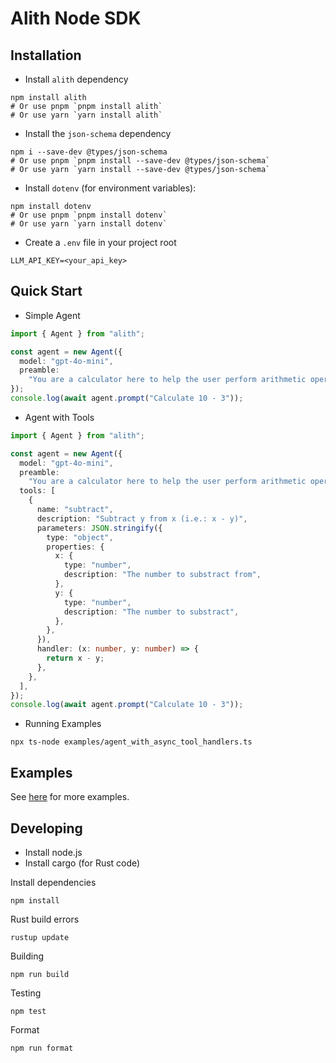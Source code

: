 # Alith Node SDK

## Installation

- Install `alith` dependency

```shell
npm install alith
# Or use pnpm `pnpm install alith`
# Or use yarn `yarn install alith`
```

- Install the `json-schema` dependency

```shell
npm i --save-dev @types/json-schema
# Or use pnpm `pnpm install --save-dev @types/json-schema`
# Or use yarn `yarn install --save-dev @types/json-schema`
```
- Install `dotenv` (for environment variables):

```shell
npm install dotenv
# Or use pnpm `pnpm install dotenv`
# Or use yarn `yarn install dotenv`
```
- Create a `.env` file in your project root

```shell
LLM_API_KEY=<your_api_key>
```


## Quick Start

- Simple Agent

```typescript
import { Agent } from "alith";

const agent = new Agent({
  model: "gpt-4o-mini",
  preamble:
    "You are a calculator here to help the user perform arithmetic operations. Use the tools provided to answer the user question.",
});
console.log(await agent.prompt("Calculate 10 - 3"));
```

- Agent with Tools

```typescript
import { Agent } from "alith";

const agent = new Agent({
  model: "gpt-4o-mini",
  preamble:
    "You are a calculator here to help the user perform arithmetic operations. Use the tools provided to answer the user question.",
  tools: [
    {
      name: "subtract",
      description: "Subtract y from x (i.e.: x - y)",
      parameters: JSON.stringify({
        type: "object",
        properties: {
          x: {
            type: "number",
            description: "The number to substract from",
          },
          y: {
            type: "number",
            description: "The number to substract",
          },
        },
      }),
      handler: (x: number, y: number) => {
        return x - y;
      },
    },
  ],
});
console.log(await agent.prompt("Calculate 10 - 3"));
```

- Running Examples

```shell
npx ts-node examples/agent_with_async_tool_handlers.ts
```

## Examples

See [here](./examples/README.md) for more examples.

## Developing

- Install node.js
- Install cargo (for Rust code)

Install dependencies

```shell
npm install
```

Rust build errors

```shell
rustup update
```

Building

```shell
npm run build
```

Testing

```shell
npm test
```

Format

```shell
npm run format
```
